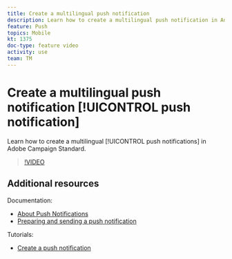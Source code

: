 ```yaml
---
title: Create a multilingual push notification
description: Learn how to create a multilingual push notification in Adobe Campaign Standard (ACS). 
feature: Push
topics: Mobile
kt: 1375
doc-type: feature video
activity: use
team: TM
---
```


# Create a multilingual push notification [!UICONTROL push notification]

Learn how to create a multilingual [!UICONTROL push notifications] in Adobe Campaign Standard.

>[!VIDEO](https://video.tv.adobe.com/v/23304?quality=12)

## Additional resources

Documentation:

* [About Push Notifications](https://docs.adobe.com/content/help/en/campaign-standard/using/communication-channels/push-notifications/about-push-notifications.html)
* [Preparing and sending a push notification](https://docs.adobe.com/content/help/en/campaign-standard/using/communication-channels/push-notifications/preparing-and-sending-a-push-notification.html)

Tutorials:

* [Create a push notification](/help/tutorials/communication-channels/mobile/push-notifications/creating-a-push-notification.md)
